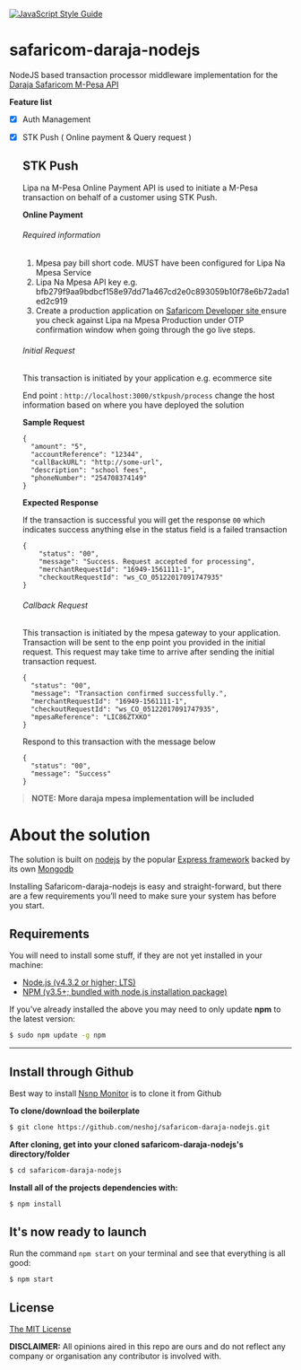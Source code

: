 [![JavaScript Style Guide](https://img.shields.io/badge/code_style-standard-brightgreen.svg)](https://standardjs.com)

# safaricom-daraja-nodejs
NodeJS based transaction processor middleware implementation for the [Daraja Safaricom M-Pesa API](https://developer.safaricom.co.ke)

**Feature list**
* [x] Auth Management
* [x] STK Push ( Online payment & Query request )
  
  ## STK Push ###
  
  Lipa na M-Pesa Online Payment API is used to initiate a M-Pesa transaction on behalf of a customer using STK Push.
  
  **Online Payment**
  
  ###### Required information ######
  1. Mpesa pay bill short code. MUST have been configured for Lipa Na Mpesa Service
  2. Lipa Na Mpesa API key e.g. bfb279f9aa9bdbcf158e97dd71a467cd2e0c893059b10f78e6b72ada1ed2c919
  3. Create a production application on [Safaricom Developer site ](https://developer.safaricom.co.ke) ensure you check 
  against Lipa na Mpesa Production under OTP confirmation window when going through the go live steps.
  
  ###### Initial Request ###### 
  
  This transaction is initiated by your application e.g. ecommerce site 
  
  End point : `http://localhost:3000/stkpush/process` change the host information based on where you have deployed the solution
  
  **Sample Request**
  
  ``` 
  {
    "amount": "5",
    "accountReference": "12344",
    "callBackURL": "http://some-url",
    "description": "school fees",
    "phoneNumber": "254708374149"
  }       
     ```
       
  **Expected Response**
  
  If the transaction is successful you will get the response `00` which indicates success anything else in the status field is a failed transaction
  
  ```
  {
      "status": "00",
      "message": "Success. Request accepted for processing",
      "merchantRequestId": "16949-1561111-1",
      "checkoutRequestId": "ws_CO_05122017091747935"
  }    
  ```
  
   ###### Callback Request ######
   
   This transaction is initiated by the mpesa gateway to your application. Transaction will be sent to the enp point you
    provided in the initial request. This request may take time to arrive after sending the initial transaction request.
   
   ```
   {
     "status": "00",
     "message": "Transaction confirmed successfully.",
     "merchantRequestId": "16949-1561111-1",
     "checkoutRequestId": "ws_CO_05122017091747935",
     "mpesaReference": "LIC86ZTXKO"
   }   
    ```
    
    Respond to this transaction with the message below
    
    ```
    {
      "status": "00",
      "message": "Success"
    }    
    ```

> __NOTE: More daraja mpesa implementation will be included__

# About the solution

The solution is built on [nodejs](https://nodejs.org/en/) by the popular [Express framework](http://expressjs.com/) backed by its own [Mongodb](https://www.mongodb.com/)


Installing Safaricom-daraja-nodejs is easy and straight-forward, but there are a few requirements you’ll need
to make sure your system has before you start.

## Requirements

You will need to install some stuff, if they are not yet installed in your machine:

* [Node.js (v4.3.2 or higher; LTS)](http://nodejs.org)
* [NPM (v3.5+; bundled with node.js installation package)](https://docs.npmjs.com/getting-started/installing-node#updating-npm)

If you've already installed the above you may need to only update **npm** to the latest version:

```bash
$ sudo npm update -g npm
```

---


## Install through Github

Best way to install [Nsnp Monitor](http://52.49.107.237:9055/) is to clone it from Github

**To clone/download the boilerplate**

```bash
$ git clone https://github.com/neshoj/safaricom-daraja-nodejs.git
```

**After cloning, get into your cloned safaricom-daraja-nodejs's directory/folder**

```bash
$ cd safaricom-daraja-nodejs
```

**Install all of the projects dependencies with:**

```bash
$ npm install
```

## It's now ready to launch

Run the command `npm start` on your terminal and see that everything is all good:

```bash
$ npm start
```

## License

[The MIT License](http://opensource.org/licenses/MIT)

**DISCLAIMER:** All opinions aired in this repo are ours and do not reflect any company or organisation any contributor is involved with.

